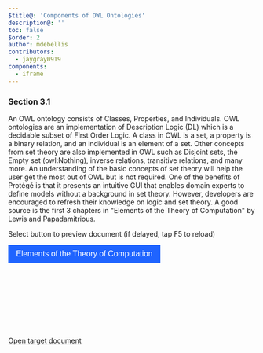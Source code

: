 ```yaml
---
$title@: 'Components of OWL Ontologies'
description@: ''
toc: false
$order: 2
author: mdebellis
contributors:
  - jaygray0919
components:
  - iframe
---
```


### Section 3.1

An OWL ontology consists of Classes, Properties, and Individuals.
OWL ontologies are an implementation of Description Logic (DL) which is a decidable subset of First Order Logic.
A class in OWL is a set, a property is a binary relation, and an individual is an element of a set.
Other concepts from set theory are also implemented in OWL such as Disjoint sets, the Empty set (owl:Nothing), inverse relations, transitive relations, and many more.
An understanding of the basic concepts of set theory will help the user get the most out of OWL but is not required.
One of the benefits of Protégé is that it presents an intuitive GUI that enables domain experts to define models without a background in set theory.
However, developers are encouraged to refresh their knowledge on logic and set theory.
A good source is the first 3 chapters in "Elements of the Theory of Computation" by Lewis and Papadamitrious.

<div class="wrapper">
  <p>Select button to preview document (if delayed, tap F5 to reload)</p>
  <button style="background-color: #1f64ff; border: 0; color: #fff; padding: 9px 16px; text-align: center; text-decoration: none; display: inline-block; font-size: 16px; cursor:pointer;" type="button" on="tap:AMP.setState({ myIframeUrl: 'https://docs.google.com/gview?url=http%3A%2F%2Fwww.pdf995.com%2Fsamples%2Fpdf.pdf&embedded=true' })" [hidden]="myIframeUrl">
  Elements of the Theory of Computation
  </button>
  <amp-iframe sandbox="allow-scripts allow-same-origin" src="https://google.com/" width="900" height="300" layout="responsive" [src]="myIframeUrl" [hidden]="!myIframeUrl" hidden>
    <amp-img placeholder layout="fill" src="https://ontomatica.io/static/image/oscars_placeholder_1.png"></amp-img>
  </amp-iframe>
  <div class="ap-o-sampler-link">
    <a href="https://www.pdf995.com/samples/pdf.pdf" target="_blank" class="-n">
    <div class="ap-a-ico -i"><svg><use xmlns:xlink="http://www.w3.org/1999/xlink" xlink:href="#internal"></use></svg></div>
    <span class="-r">Open target document</span>
    </a>
  </div>
</div>
